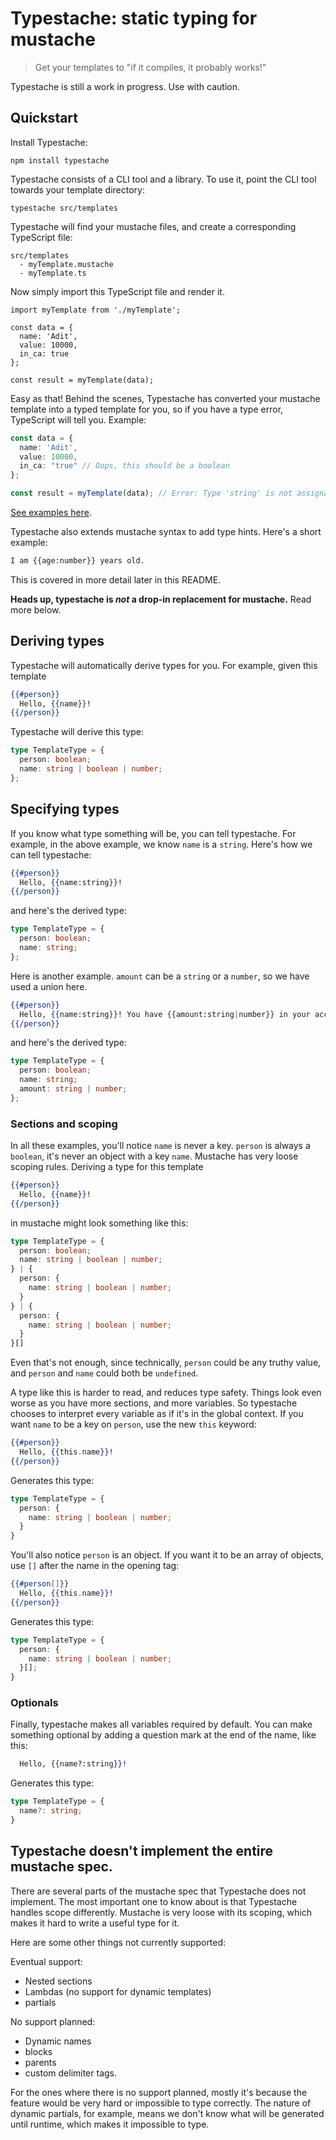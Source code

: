 # Typestache: static typing for mustache

> Get your templates to "if it compiles, it probably works!"

Typestache is still a work in progress. Use with caution.

## Quickstart
Install Typestache:

```
npm install typestache
```

Typestache consists of a CLI tool and a library. To use it, point the CLI tool towards your template directory:

```
typestache src/templates
```

Typestache will find your mustache files, and create a corresponding TypeScript file:

```
src/templates
  - myTemplate.mustache
  - myTemplate.ts
```

Now simply import this TypeScript file and render it.

```
import myTemplate from './myTemplate';

const data = {
  name: 'Adit',
  value: 10000,
  in_ca: true
};

const result = myTemplate(data);
```

Easy as that! Behind the scenes, Typestache has converted your mustache template into a typed template for you, so if you have a type error, TypeScript will tell you. Example:

```typescript
const data = {
  name: 'Adit',
  value: 10000,
  in_ca: "true" // Oops, this should be a boolean
};

const result = myTemplate(data); // Error: Type 'string' is not assignable to type 'boolean'.
```

[See examples here](https://github.com/egonSchiele/typestache/tree/main/examples).

Typestache also extends mustache syntax to add type hints. Here's a short example:

```mustache
I am {{age:number}} years old.
```

This is covered in more detail later in this README.

**Heads up, typestache is *not* a drop-in replacement for mustache.** Read more below.

## Deriving types

Typestache will automatically derive types for you. For example, given this template

```mustache
{{#person}}
  Hello, {{name}}!
{{/person}}
```

Typestache will derive this type:

```typescript
type TemplateType = {
  person: boolean;
  name: string | boolean | number;
};
```

## Specifying types
If you know what type something will be, you can tell typestache. For example, in the above example, we know `name` is a `string`. Here's how we can tell typestache:

```mustache
{{#person}}
  Hello, {{name:string}}!
{{/person}}
```

and here's the derived type:

```typescript
type TemplateType = {
  person: boolean;
  name: string;
};
```

Here is another example. `amount` can be a `string` or a `number`, so we have used a union here.

```mustache
{{#person}}
  Hello, {{name:string}}! You have {{amount:string|number}} in your account.
{{/person}}
```

and here's the derived type:

```typescript
type TemplateType = {
  person: boolean;
  name: string;
  amount: string | number; 
};
```

### Sections and scoping

In all these examples, you'll notice `name` is never a key. `person` is always a `boolean`, it's never an object with a key `name`. Mustache has very loose scoping rules. Deriving a type for this template 

```mustache
{{#person}}
  Hello, {{name}}!
{{/person}}
```

in mustache might look something like this:

```typescript
type TemplateType = {
  person: boolean;
  name: string | boolean | number;
} | {
  person: {
    name: string | boolean | number;
  }
} | {
  person: {
    name: string | boolean | number;
  }
}[]
```

Even that's not enough, since technically, `person` could be any truthy value, and `person` and `name` could both be `undefined`.

A type like this is harder to read, and reduces type safety. Things look even worse as you have more sections, and more variables. So typestache chooses to interpret every variable as if it's in the global context. If you want `name` to be a key on `person`, use the new `this` keyword:

```mustache
{{#person}}
  Hello, {{this.name}}!
{{/person}}
```

Generates this type:

```typescript
type TemplateType = {
  person: {
    name: string | boolean | number;
  }
}
```

You'll also notice `person` is an object. If you want it to be an array of objects, use `[]` after the name in the opening tag:

```mustache
{{#person[]}}
  Hello, {{this.name}}!
{{/person}}
```


Generates this type:

```typescript
type TemplateType = {
  person: {
    name: string | boolean | number;
  }[];
}
```

### Optionals

Finally, typestache makes all variables required by default. You can make something optional by adding a question mark at the end of the name, like this:

```mustache
  Hello, {{name?:string}}!
```

Generates this type:

```typescript
type TemplateType = {
  name?: string;
}
```

## Typestache doesn't implement the entire mustache spec.

There are several parts of the mustache spec that Typestache does not implement. The most important one to know about is that Typestache handles scope differently. Mustache is very loose with its scoping, which makes it hard to write a useful type for it.

Here are some other things not currently supported:

Eventual support:

- Nested sections
- Lambdas (no support for dynamic templates)
- partials

No support planned:

- Dynamic names
- blocks
- parents
- custom delimiter tags.

For the ones where there is no support planned, mostly it's because the feature would be very hard or impossible to type correctly. The nature of dynamic partials, for example, means we don't know what will be generated until runtime, which makes it impossible to type.
